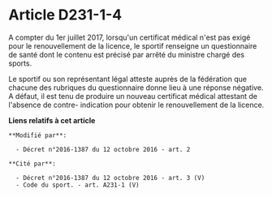# Article D231-1-4

A compter du 1er juillet 2017, lorsqu'un certificat médical n'est pas exigé pour le renouvellement de la licence, le sportif
renseigne un questionnaire de santé dont le contenu est précisé par arrêté du ministre chargé des sports. 

Le sportif ou son représentant légal atteste auprès de la fédération que chacune des rubriques du questionnaire donne lieu à
une réponse négative. A défaut, il est tenu de produire un nouveau certificat médical attestant de l'absence de contre-
indication pour obtenir le renouvellement de la licence.

**Liens relatifs à cet article**

	**Modifié par**:

	  - Décret n°2016-1387 du 12 octobre 2016 - art. 2

	**Cité par**:

	  - Décret n°2016-1387 du 12 octobre 2016 - art. 3 (V)
	  - Code du sport. - art. A231-1 (V)
